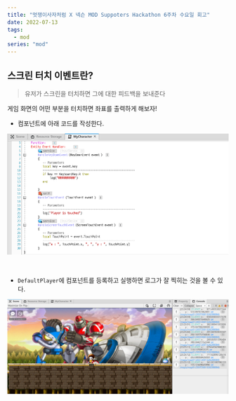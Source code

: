 ```yaml
---
title: "멋쟁이사자처럼 X 넥슨 MOD Suppoters Hackathon 6주차 수요일 회고"
date: 2022-07-13
tags:
  - mod
series: "mod"
---
```


## 스크린 터치 이벤트란?

> 유저가 스크린을 터치하면 그에 대한 피드백을 보내준다

게임 화면의 어떤 부분을 터치하면 좌표를 출력하게 해보자!

* 컴포넌트에 아래 코드를 작성한다.

![](xy-code.png)

<br/>

* `DefaultPlayer`에 컴포넌트를 등록하고 실행하면 로그가 잘 찍히는 것을 볼 수 있다.

![](xy-log.png)



